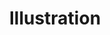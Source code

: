 ---
layout: gallery

title: Illustration

desc: Lorem ipsum dolor sit amet, consectetur adipisicing elit, sed do eiusmod tempor incididunt ut labore et dolore magna aliqua. Ut enim ad minim veniam, quis nostrud exercitation ullamco laboris nisi ut aliquip ex ea commodo consequat. Duis aute irure dolor in reprehenderit in voluptate velit esse cillum dolore eu fugiat nulla pariatur. Excepteur sint occaecat cupidatat non proident, sunt in culpa qui officia deserunt mollit anim id est laborum.

images:
  - url: /imgs/illustration/title.jpg
    th_url: /imgs/illustration/title_thumb.jpg
  - url: /imgs/illustration/antlerchamber.jpg
    th_url: /imgs/illustration/antlerchamber_thumb.jpg
  - url: /imgs/illustration/bloodychamber.jpg
    th_url: /imgs/illustration/bloodychamber_thumb.jpg
  - url: /imgs/illustration/curves.jpg
    th_url: /imgs/illustration/curves_thumb.jpg
  - url: /imgs/illustration/northernlights.jpg
    th_url: /imgs/illustration/northernlights_thumb.jpg
  - url: /imgs/illustration/starling.jpg
    th_url: /imgs/illustration/starling_thumb.gif
---